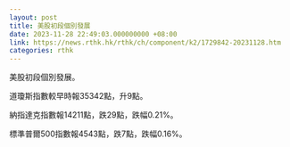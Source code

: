 ```yaml
---
layout: post
title: 美股初段個別發展
date: 2023-11-28 22:49:03.000000000 +08:00
link: https://news.rthk.hk/rthk/ch/component/k2/1729842-20231128.htm
categories: rthk
---
```


美股初段個別發展。

道瓊斯指數較早時報35342點，升9點。

納指達克指數報14211點，跌29點，跌幅0.21%。

標準普爾500指數報4543點，跌7點，跌幅0.16%。
